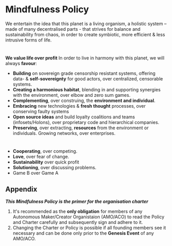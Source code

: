 # Mindfulness Policy

We entertain the idea that this planet is a living organism, a holistic system – made of many decentralised parts - that strives for balance and sustainability from chaos, in order to create symbiotic, more efficient & less intrusive forms of life.
#
**We value life over profit**
In order to live in harmony with this planet, we will always **favour**:

* **Building** on sovereign grade censorship resistant systems, offering data- & **self-sovereignty** for good actors, over centralized, censorable systems. 
* **Creating a harmonious habitat**, blending in and supporting synergies with the environment, over elbow and zero sum games.
* **Complementing**, over construing, the **environment and individual**.
* **Embracing** new technologies & **fresh thought** processes, over conserving faulty systems
* **Open source ideas** and build loyalty coalitions and teams (infosets/Holons), over proprietary code and hierarchical companies.
* **Preserving**, over extracting, **resources** from the environment or individuals. Growing networks, over enterprises.
#
* **Cooperating**, over competing.
* **Love**, over fear of change.
* **Sustainability** over quick profit
* **Solutioning**, over discussing problems.
* Game B over Game A
## Appendix
***This Mindfulness Policy is the primer for the organisation charter***

1.  It's recommended as the **only obligation** for members of any Autonomous Maker/Creator Organistaion (AMO/ACO) to read the Policy and Charter carefully and subsequently sign and adhere to it.
2. Changing the Charter or Policy is possible if all founding members see it necessary and can be done only prior to the **Genesis Event** of any AMO/ACO.
